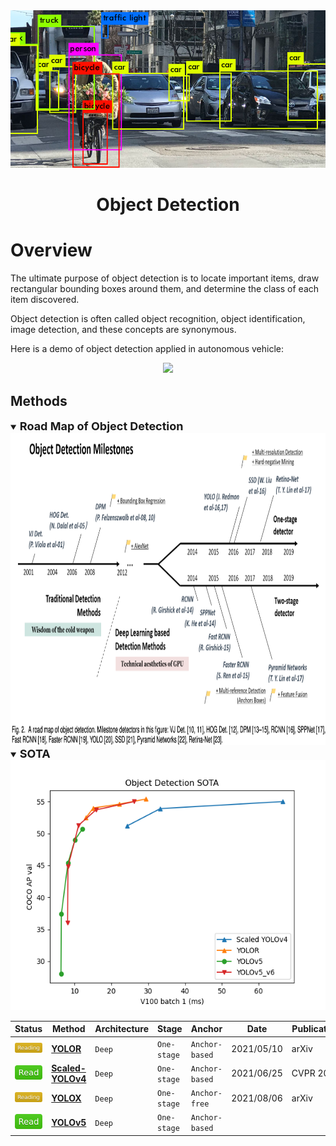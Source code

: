 <div align="center">
<img width="800" src="data/object_detection.png">

Object Detection
=============================
</div>

# Overview

The ultimate purpose of object detection is to locate important items, draw
rectangular bounding boxes around them, and determine the class of each item
discovered.

Object detection is often called object recognition, object identification,
image detection, and these concepts are synonymous.

Here is a demo of object detection applied in autonomous vehicle:
<div align="center">
	<img height="200" src="data/object_detection_01.gif">
</div>

## Methods

<details open>
<summary><b style="font-size:18px">Road Map of Object Detection</b></summary>

<div align="center">
	<img height="500" src="data/milestones.png">
</div>
</details>

<details open>
<summary><b style="font-size:18px">SOTA</b></summary>

<div align="center">
	<img height="400" src="data/object_detection_sota.png">
</div>
</details>

| Status                                   | Method                                | Architecture | Stage       | Anchor         | Date       | Publication    |
|:-----------------------------------------|---------------------------------------|--------------|-------------|----------------|------------|----------------|
| <img src="../../data/badge/reading.svg"> | [**YOLOR**](yolor.md)                 | `Deep`       | `One-stage` | `Anchor-based` | 2021/05/10 | arXiv          |
| <img src="../../data/badge/read.svg">    | [**Scaled-YOLOv4**](scaled_yolov4.md) | `Deep`       | `One-stage` | `Anchor-based` | 2021/06/25 | CVPR&nbsp;2021 |
| <img src="../../data/badge/reading.svg"> | [**YOLOX**](yolox.md)                 | `Deep`       | `One-stage` | `Anchor-free`  | 2021/08/06 | arXiv          |
| <img src="../../data/badge/read.svg">    | [**YOLOv5**](yolov5.md)               | `Deep`       | `One-stage` | `Anchor-based` |            |                |
